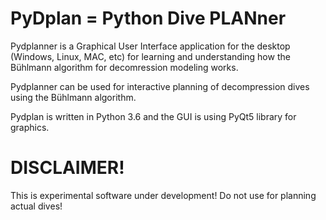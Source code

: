 # PyDplan = Python Dive PLANner

Pydplanner is a Graphical User Interface application for the desktop (Windows, Linux, MAC, etc)
for learning and understanding how the Bühlmann algorithm for decomression modeling works.

Pydplanner can be used for interactive planning of decompression dives using the Bühlmann algorithm.

Pydplan is written in Python 3.6 and the GUI is using PyQt5 library for graphics.

# DISCLAIMER!
This is experimental software under development! Do not use for planning actual dives!



